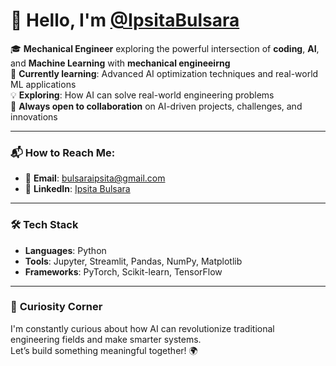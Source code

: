 # 👋 Hello, I'm [@IpsitaBulsara](https://github.com/IpsitaBulsara)

🎓 **Mechanical Engineer** exploring the powerful intersection of **coding**, **AI**, and **Machine Learning** with **mechanical engineeirng**   
🌱 **Currently learning**: Advanced AI optimization techniques and real-world ML applications  
💡 **Exploring**: How AI can solve real-world engineering problems    
🚀 **Always open to collaboration** on AI-driven projects, challenges, and innovations  

---

### 📬 **How to Reach Me**:
- 📧 **Email**: [bulsaraipsita@gmail.com](mailto:bulsaraipsita@gmail.com)  
- 💼 **LinkedIn**: [Ipsita Bulsara](https://www.linkedin.com/in/ipsita-bulsara-96a8b1266/)

---

### 🛠️ **Tech Stack**
- **Languages**: Python  
- **Tools**: Jupyter, Streamlit, Pandas, NumPy, Matplotlib  
- **Frameworks**: PyTorch, Scikit-learn, TensorFlow  

---

### 🌟 **Curiosity Corner**
I'm constantly curious about how AI can revolutionize traditional engineering fields and make smarter systems.  
Let’s build something meaningful together! 🌍

